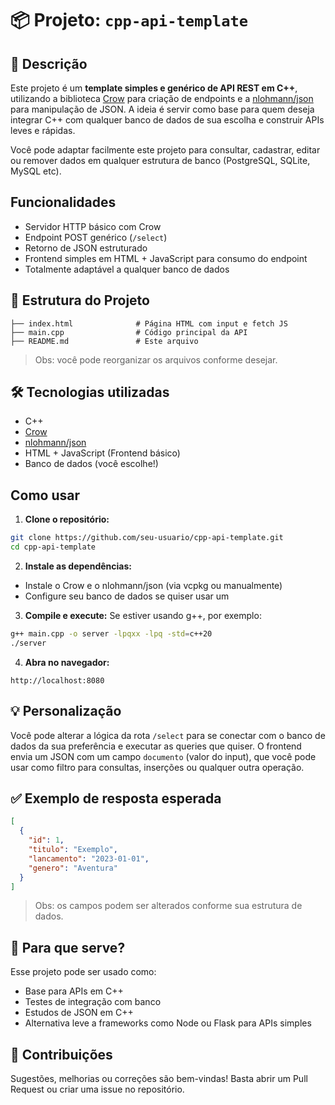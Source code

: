 # 📦 Projeto: `cpp-api-template`

## 🔧 Descrição

Este projeto é um **template simples e genérico de API REST em C++**, utilizando a biblioteca [Crow](https://github.com/CrowCpp/Crow) para criação de endpoints e a [nlohmann/json](https://github.com/nlohmann/json) para manipulação de JSON. A ideia é servir como base para quem deseja integrar C++ com qualquer banco de dados de sua escolha e construir APIs leves e rápidas.

Você pode adaptar facilmente este projeto para consultar, cadastrar, editar ou remover dados em qualquer estrutura de banco (PostgreSQL, SQLite, MySQL etc).

## Funcionalidades

- Servidor HTTP básico com Crow
- Endpoint POST genérico (`/select`)
- Retorno de JSON estruturado
- Frontend simples em HTML + JavaScript para consumo do endpoint
- Totalmente adaptável a qualquer banco de dados

## 📁 Estrutura do Projeto

```
├── index.html              # Página HTML com input e fetch JS
├── main.cpp                # Código principal da API
├── README.md               # Este arquivo
```
> Obs: você pode reorganizar os arquivos conforme desejar.

## 🛠️ Tecnologias utilizadas

- C++
- [Crow](https://github.com/CrowCpp/Crow)
- [nlohmann/json](https://github.com/nlohmann/json)
- HTML + JavaScript (Frontend básico)
- Banco de dados (você escolhe!)

## Como usar

1. **Clone o repositório:**
```bash
git clone https://github.com/seu-usuario/cpp-api-template.git
cd cpp-api-template
```

2. **Instale as dependências:**
- Instale o Crow e o nlohmann/json (via vcpkg ou manualmente)
- Configure seu banco de dados se quiser usar um

3. **Compile e execute:**
   Se estiver usando g++, por exemplo:
```bash
g++ main.cpp -o server -lpqxx -lpq -std=c++20
./server
```

4. **Abra no navegador:**
```
http://localhost:8080
```

## 💡 Personalização

Você pode alterar a lógica da rota `/select` para se conectar com o banco de dados da sua preferência e executar as queries que quiser. O frontend envia um JSON com um campo `documento` (valor do input), que você pode usar como filtro para consultas, inserções ou qualquer outra operação.

## ✅ Exemplo de resposta esperada
```json
[
  {
    "id": 1,
    "titulo": "Exemplo",
    "lancamento": "2023-01-01",
    "genero": "Aventura"
  }
]
```
> Obs: os campos podem ser alterados conforme sua estrutura de dados.

## 🧠 Para que serve?

Esse projeto pode ser usado como:
- Base para APIs em C++
- Testes de integração com banco
- Estudos de JSON em C++
- Alternativa leve a frameworks como Node ou Flask para APIs simples

## 🤝 Contribuições

Sugestões, melhorias ou correções são bem-vindas! Basta abrir um Pull Request ou criar uma issue no repositório.